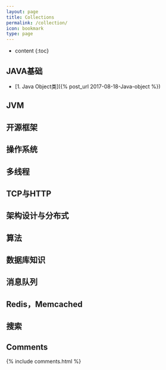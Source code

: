 ```yaml
---
layout: page
title: Collections
permalink: /collection/
icon: bookmark
type: page
---
```


* content
{:toc}

## JAVA基础
  * [1. Java Object类]({% post_url 2017-08-18-Java-object %})

## JVM

## 开源框架

## 操作系统

## 多线程

## TCP与HTTP

## 架构设计与分布式

## 算法

## 数据库知识

## 消息队列

## Redis，Memcached

## 搜索

## Comments

{% include comments.html %}
